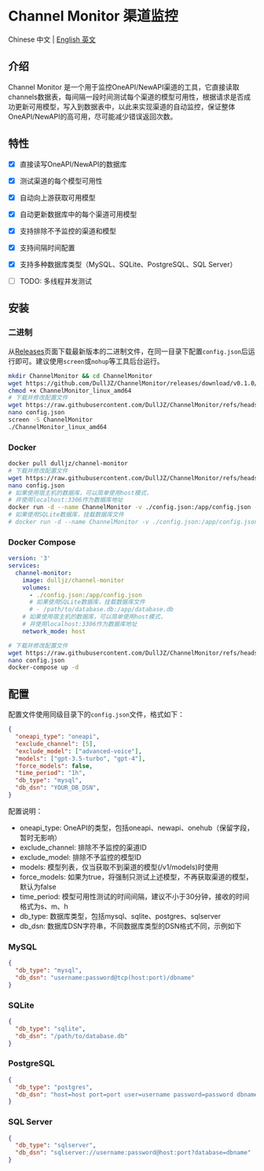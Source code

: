 # Channel Monitor 渠道监控

Chinese 中文 | [English 英文](README.md)

## 介绍

Channel Monitor 是一个用于监控OneAPI/NewAPI渠道的工具，它直接读取channels数据表，每间隔一段时间测试每个渠道的模型可用性，根据请求是否成功更新可用模型，写入到数据表中，以此来实现渠道的自动监控，保证整体OneAPI/NewAPI的高可用，尽可能减少错误返回次数。

## 特性

- [x] 直接读写OneAPI/NewAPI的数据库
- [x] 测试渠道的每个模型可用性
- [x] 自动向上游获取可用模型
- [x] 自动更新数据库中的每个渠道可用模型
- [x] 支持排除不予监控的渠道和模型
- [x] 支持间隔时间配置
- [x] 支持多种数据库类型（MySQL、SQLite、PostgreSQL、SQL Server）
- [ ] TODO: 多线程并发测试


## 安装

### 二进制

从[Releases](https://github.com/DullJZ/ChannelMonitor/releases)页面下载最新版本的二进制文件，在同一目录下配置`config.json`后运行即可。建议使用`screen`或`nohup`等工具后台运行。

```bash
mkdir ChannelMonitor && cd ChannelMonitor
wget https://github.com/DullJZ/ChannelMonitor/releases/download/v0.1.0/ChannelMonitor_linux_amd64
chmod +x ChannelMonitor_linux_amd64
# 下载并修改配置文件
wget https://raw.githubusercontent.com/DullJZ/ChannelMonitor/refs/heads/main/config_example.json -O config.json
nano config.json
screen -S ChannelMonitor
./ChannelMonitor_linux_amd64
```

### Docker

```bash
docker pull dulljz/channel-monitor
# 下载并修改配置文件
wget https://raw.githubusercontent.com/DullJZ/ChannelMonitor/refs/heads/main/config_example.json -O config.json
nano config.json
# 如果使用宿主机的数据库，可以简单使用host模式，
# 并使用localhost:3306作为数据库地址
docker run -d --name ChannelMonitor -v ./config.json:/app/config.json -net host dulljz/channel-monitor
# 如果使用SQLite数据库，挂载数据库文件
# docker run -d --name ChannelMonitor -v ./config.json:/app/config.json -v /path/to/database.db:/app/database.db dulljz/channel-monitor
```

### Docker Compose

```yaml
version: '3'
services:
  channel-monitor:
    image: dulljz/channel-monitor
    volumes:
      - ./config.json:/app/config.json
      # 如果使用SQLite数据库，挂载数据库文件
      # - /path/to/database.db:/app/database.db
    # 如果使用宿主机的数据库，可以简单使用host模式，
    # 并使用localhost:3306作为数据库地址
    network_mode: host
```

```bash
# 下载并修改配置文件
wget https://raw.githubusercontent.com/DullJZ/ChannelMonitor/refs/heads/main/config_example.json -O config.json
nano config.json
docker-compose up -d
```

## 配置

配置文件使用同级目录下的`config.json`文件，格式如下：

```json
{
  "oneapi_type": "oneapi",
  "exclude_channel": [5],
  "exclude_model": ["advanced-voice"],
  "models": ["gpt-3.5-turbo", "gpt-4"],
  "force_models": false,
  "time_period": "1h",
  "db_type": "mysql",
  "db_dsn": "YOUR_DB_DSN",
}
```

配置说明：
- oneapi_type: OneAPI的类型，包括oneapi、newapi、onehub（保留字段，暂时无影响）
- exclude_channel: 排除不予监控的渠道ID
- exclude_model: 排除不予监控的模型ID  
- models: 模型列表，仅当获取不到渠道的模型(/v1/models)时使用
- force_models: 如果为true，将强制只测试上述模型，不再获取渠道的模型，默认为false
- time_period: 模型可用性测试的时间间隔，建议不小于30分钟，接收的时间格式为s、m、h
- db_type: 数据库类型，包括mysql、sqlite、postgres、sqlserver
- db_dsn: 数据库DSN字符串，不同数据库类型的DSN格式不同，示例如下

### MySQL

```json
{
  "db_type": "mysql",
  "db_dsn": "username:password@tcp(host:port)/dbname"
}
```

### SQLite

```json
{
  "db_type": "sqlite",
  "db_dsn": "/path/to/database.db"
}
```

### PostgreSQL

```json
{
  "db_type": "postgres",
  "db_dsn": "host=host port=port user=username password=password dbname=dbname sslmode=disable"
}
```

### SQL Server

```json
{
  "db_type": "sqlserver",
  "db_dsn": "sqlserver://username:password@host:port?database=dbname"
}
```

